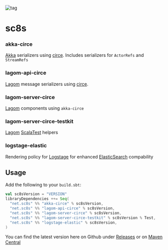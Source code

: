 ![tag](https://img.shields.io/github/v/tag/an-tex/sc8s?sort=semver&style=flat-square)

# sc8s

### akka-circe
[Akka](https://akka.io) serializers using [circe](https://github.com/circe/circe). Includes serializers for `ActorRefs` and `StreamRefs`

### lagom-api-circe
[Lagom](https://www.lagomframework.com/) message serializers using [circe](https://github.com/circe/circe).

### lagom-server-circe
[Lagom](https://www.lagomframework.com/) components using `akka-circe`

### lagom-server-circe-testkit
[Lagom](https://www.lagomframework.com/) [ScalaTest](https://www.scalatest.org/) helpers 

### logstage-elastic
Rendering policy for [Logstage](https://izumi.7mind.io/logstage/) for enhanced [ElasticSearch](https://elastic.co/) compability

## Usage

Add the following to your `build.sbt`:

```sbt
val sc8sVersion = "VERSION"
libraryDependencies ++= Seq(
  "net.sc8s" %% "akka-circe" % sc8sVersion,
  "net.sc8s" %% "lagom-api-circe" % sc8sVersion,
  "net.sc8s" %% "lagom-server-circe" % sc8sVersion,
  "net.sc8s" %% "lagom-server-circe-testkit" % sc8sVersion % Test,
  "net.sc8s" %% "logstage-elastic" % sc8sVersion,
)
```

You can find the latest version here on Github under [Releases](https://github.com/an-tex/sc8s/releases) or on [Maven Central](https://search.maven.org/search?q=g:net.sc8s)